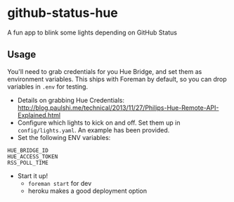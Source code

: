 # github-status-hue

A fun app to blink some lights depending on GitHub Status

## Usage

You'll need to grab credentials for you Hue Bridge, and set them as environment
variables. This ships with Foreman by default, so you can drop variables in `.env` for
testing.

* Details on grabbing Hue Credentials: http://blog.paulshi.me/technical/2013/11/27/Philips-Hue-Remote-API-Explained.html
* Configure which lights to kick on and off. Set them up in `config/lights.yaml`. An example has been provided.
* Set the following ENV variables:
```
HUE_BRIDGE_ID
HUE_ACCESS_TOKEN
RSS_POLL_TIME
```
* Start it up!
  * `foreman start` for dev
  * heroku makes a good deployment option

